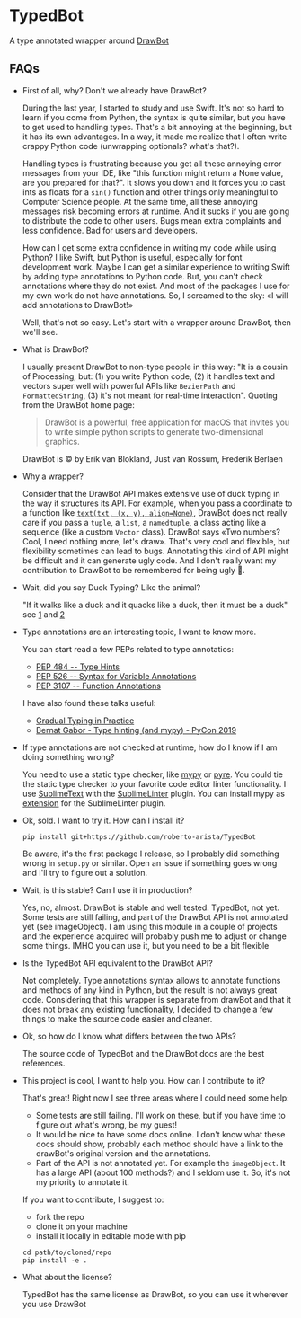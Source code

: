 # TypedBot
A type annotated wrapper around [DrawBot](https://www.drawbot.com)

## FAQs

+ First of all, why? Don't we already have DrawBot?

    During the last year, I started to study and use Swift. It's not so hard to learn if you come from Python, the syntax is quite similar, but you have to get used to handling types. That's a bit annoying at the beginning, but it has its own advantages. In a way, it made me realize that I often write crappy Python code (unwrapping optionals? what's that?).

    Handling types is frustrating because you get all these annoying error messages from your IDE, like "this function might return a None value, are you prepared for that?". It slows you down and it forces you to cast ints as floats for a `sin()` function and other things only meaningful to Computer Science people. At the same time, all these annoying messages risk becoming errors at runtime. And it sucks if you are going to distribute the code to other users. Bugs mean extra complaints and less confidence. Bad for users and developers.

    How can I get some extra confidence in writing my code while using Python? I like Swift, but Python is useful, especially for font development work. Maybe I can get a similar experience to writing Swift by adding type annotations to Python code. But, you can't check annotations where they do not exist. And most of the packages I use for my own work do not have annotations. So, I screamed to the sky: «I will add annotations to DrawBot!»

    Well, that's not so easy. Let's start with a wrapper around DrawBot, then we'll see.
    
+ What is DrawBot?

    I usually present DrawBot to non-type people in this way: "It is a cousin of Processing, but: (1) you write Python code, (2) it handles text and vectors super well with powerful APIs like `BezierPath` and `FormattedString`, (3) it's not meant for real-time interaction". Quoting from the DrawBot home page:
    
    > DrawBot is a powerful, free application for macOS that invites you to write simple python scripts to generate two-dimensional graphics. 

    DrawBot is © by Erik van Blokland, Just van Rossum, Frederik Berlaen

+ Why a wrapper?

    Consider that the DrawBot API makes extensive use of duck typing in the way it structures its API. For example, when you pass a coordinate to a function like [`text(txt, (x, y), align=None)`](https://www.drawbot.com/content/text/drawingText.html?highlight=text#drawBot.text), DrawBot does not really care if you pass a `tuple`, a `list`, a `namedtuple`, a class acting like a sequence (like a custom `Vector` class). DrawBot says «Two numbers? Cool, I need nothing more, let's draw». That's very cool and flexible, but flexibility sometimes can lead to bugs. Annotating this kind of API might be difficult and it can generate ugly code. And I don't really want my contribution to DrawBot to be remembered for being ugly 🥲.

+ Wait, did you say Duck Typing? Like the animal?

    "If it walks like a duck and it quacks like a duck, then it must be a duck" see [1](https://en.wikipedia.org/wiki/Duck_typing) and [2](https://i.stack.imgur.com/DNeRD.jpg)

+ Type annotations are an interesting topic, I want to know more.

    You can start read a few PEPs related to type annotatios:
    + [PEP 484 -- Type Hints](https://www.python.org/dev/peps/pep-0484/)
    + [PEP 526 -- Syntax for Variable Annotations](https://www.python.org/dev/peps/pep-0526/)
    + [PEP 3107 -- Function Annotations](https://www.python.org/dev/peps/pep-3107/)

    I have also found these talks useful:
    - [Gradual Typing in Practice](https://www.youtube.com/watch?v=Lj_9TyT3V98)
    - [Bernat Gabor - Type hinting (and mypy) - PyCon 2019](https://www.youtube.com/watch?v=hTrjTAPnA_k)

+ If type annotations are not checked at runtime, how do I know if I am doing something wrong?

    You need to use a static type checker, like [mypy](http://mypy-lang.org) or [pyre](https://pyre-check.org). You could tie the static type checker to your favorite code editor linter functionality. I use [SublimeText](https://www.sublimetext.com) with the [SublimeLinter](http://www.sublimelinter.com/en/stable/) plugin. You can install mypy as [extension](https://github.com/fredcallaway/SublimeLinter-contrib-mypy) for the SublimeLinter plugin.

+ Ok, sold. I want to try it. How can I install it?

    `pip install git+https://github.com/roberto-arista/TypedBot`

    Be aware, it's the first package I release, so I probably did something wrong in `setup.py` or similar. Open an issue if something goes wrong and I'll try to figure out a solution.

+ Wait, is this stable? Can I use it in production?

    Yes, no, almost. DrawBot is stable and well tested. TypedBot, not yet. Some tests are still failing, and part of the DrawBot API is not annotated yet (see imageObject). I am using this module in a couple of projects and the experience acquired will probably push me to adjust or change some things. IMHO you can use it, but you need to be a bit flexible

+ Is the TypedBot API equivalent to the DrawBot API?

    Not completely. Type annotations syntax allows to annotate functions and methods of any kind in Python, but the result is not always great code. Considering that this wrapper is separate from drawBot and that it does not break any existing functionality, I decided to change a few things to make the source code easier and cleaner.

+ Ok, so how do I know what differs between the two APIs?

    The source code of TypedBot and the DrawBot docs are the best references.

+ This project is cool, I want to help you. How can I contribute to it?

    That's great! Right now I see three areas where I could need some help:
    + Some tests are still failing. I'll work on these, but if you have time to figure out what's wrong, be my guest!
    + It would be nice to have some docs online. I don't know what these docs should show, probably each method should have a link to the drawBot's original version and the annotations.
    + Part of the API is not annotated yet. For example the `imageObject`. It has a large API (about 100 methods?) and I seldom use it. So, it's not my priority to annotate it.

    If you want to contribute, I suggest to:
    + fork the repo
    + clone it on your machine
    + install it locally in editable mode with pip
    ```
    cd path/to/cloned/repo
    pip install -e .
    ```

+ What about the license?

    TypedBot has the same license as DrawBot, so you can use it wherever you use DrawBot
